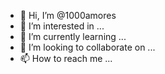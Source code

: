 - 👋 Hi, I’m @1000amores
- 👀 I’m interested in ...
- 🌱 I’m currently learning ...
- 💞️ I’m looking to collaborate on ...
- 📫 How to reach me ...

<!---
1000amores/1000amores is a ✨ special ✨ repository because its `README.md` (this file) appears on your GitHub profile.
You can click the Preview link to take a look at your changes.
--->
